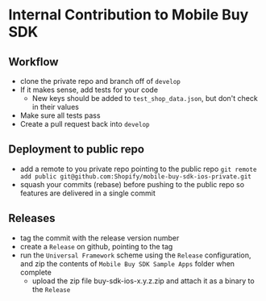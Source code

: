 # Internal Contribution to Mobile Buy SDK

## Workflow

* clone the private repo and branch off of `develop`
* If it makes sense, add tests for your code 
  * New keys should be added to `test_shop_data.json`, but don't check in their values
* Make sure all tests pass
* Create a pull request back into `develop`

## Deployment to public repo

* add a remote to you private repo pointing to the public repo
	`git remote add public git@github.com:Shopify/mobile-buy-sdk-ios-private.git`
* squash your commits (rebase) before pushing to the public repo so features are delivered in a single commit


## Releases

* tag the commit with the release version number
* create a `Release` on github, pointing to the tag
* run the `Universal Framework` scheme using the `Release` configuration, and zip the contents of `Mobile Buy SDK Sample Apps` folder when complete
  * upload the zip file buy-sdk-ios-x.y.z.zip and attach it as a binary to the `Release`


